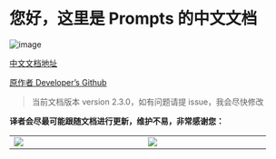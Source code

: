 # 您好，这里是 Prompts 的中文文档

![image](https://github.com/terkelg/prompts/raw/master/prompts.png)

[中文文档地址](https://chinabigpan.github.io/prompts_docs_cn/)

[原作者 Developer’s Github](https://github.com/terkelg)

> 当前文档版本 version 2.3.0，如有问题请提 issue，我会尽快修改

**译者会尽最可能跟随文档进行更新，维护不易，非常感谢您：**

<table>
    <tbody>
        <tr>
            <td width='220'>
                <img src='https://chinabigpan.github.io/prompts_docs_cn/images/paidWechatOne.jpeg'/>
            </td>
            <td width='200'>
                <img src='https://chinabigpan.github.io/prompts_docs_cn/images/paidAlipayOne.jpeg' />
            </td>
        </tr>
    </tbody>
</table>
    

